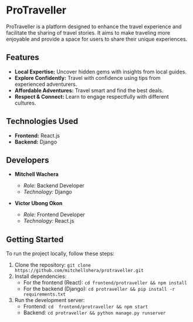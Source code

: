 # ProTraveller

ProTraveller is a platform designed to enhance the travel experience and facilitate the sharing of travel stories. It aims to make traveling more enjoyable and provide a space for users to share their unique experiences.

## Features

- **Local Expertise:** Uncover hidden gems with insights from local guides.
- **Explore Confidently:** Travel with confidence using tips from experienced adventurers.
- **Affordable Adventures:** Travel smart and find the best deals.
- **Respect & Connect:** Learn to engage respectfully with different cultures.

## Technologies Used

- **Frontend:** React.js
- **Backend:** Django

## Developers

- **Mitchell Wachera**
  - *Role:* Backend Developer
  - *Technology:* Django

- **Victor Ubong Okon**
  - *Role:* Frontend Developer
  - *Technology:* React.js

## Getting Started

To run the project locally, follow these steps:

1. Clone the repository: `git clone https://github.com/mitchellshera/protraveller.git`
2. Install dependencies:
   - For the frontend (React): `cd frontend/protraveller && npm install`
   - For the backend (Django): `cd protraveller && pip install -r requirements.txt`
3. Run the development server:
   - Frontend: `cd  frontend/protraveller && npm start`
   - Backend: `cd protraveller && python manage.py runserver`


